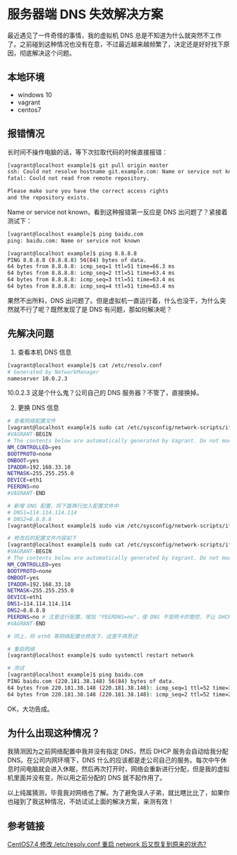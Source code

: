 # 服务器端 DNS 失效解决方案

最近遇见了一件奇怪的事情，我的虚拟机 DNS 总是不知道为什么就突然不工作了。之前碰到这种情况也没有在意，不过最近越来越频繁了，决定还是好好找下原因，彻底解决这个问题。

## 本地环境

* windows 10
* vagrant
* centos7

## 报错情况

长时间不操作电脑的话，等下次拉取代码的时候直接报错：

```bash
[vagrant@localhost example]$ git pull origin master
ssh: Could not resolve hostname git.example.com: Name or service not known
fatal: Could not read from remote repository.

Please make sure you have the correct access rights
and the repository exists.
```

Name or service not known，看到这种报错第一反应是 DNS 出问题了？紧接着测试下：

```bash
[vagrant@localhost example]$ ping baidu.com
ping: baidu.com: Name or service not known

[vagrant@localhost example]$ ping 8.8.8.8
PING 8.8.8.8 (8.8.8.8) 56(84) bytes of data.
64 bytes from 8.8.8.8: icmp_seq=1 ttl=51 time=66.3 ms
64 bytes from 8.8.8.8: icmp_seq=2 ttl=51 time=63.4 ms
64 bytes from 8.8.8.8: icmp_seq=3 ttl=51 time=63.4 ms
64 bytes from 8.8.8.8: icmp_seq=4 ttl=51 time=63.4 ms
```

果然不出所料，DNS 出问题了。但是虚拟机一直运行着，什么也没干，为什么突然就不行了呢？既然发现了是 DNS 有问题，那如何解决呢？

## 先解决问题

1. 查看本机 DNS 信息

```bash
[vagrant@localhost example]$ cat /etc/resolv.conf
# Generated by NetworkManager
nameserver 10.0.2.3
```

10.0.2.3 这是个什么鬼？公司自己的 DNS 服务器？不管了，直接换掉。

2. 更换 DNS 信息

```bash
# 查看网络配置文件
[vagrant@localhost example]$ sudo cat /etc/sysconfig/network-scripts/ifcfg-eth1
#VAGRANT-BEGIN
# The contents below are automatically generated by Vagrant. Do not modify.
NM_CONTROLLED=yes
BOOTPROTO=none
ONBOOT=yes
IPADDR=192.168.33.10
NETMASK=255.255.255.0
DEVICE=eth1
PEERDNS=no
#VAGRANT-END

# 新增 DNS 配置，将下面两行加入配置文件中
# DNS1=114.114.114.114
# DNS2=8.8.8.8
[vagrant@localhost example]$ sudo vim /etc/sysconfig/network-scripts/ifcfg-eth1

# 修改后的配置文件内容如下
[vagrant@localhost example]$ sudo cat /etc/sysconfig/network-scripts/ifcfg-eth1
#VAGRANT-BEGIN
# The contents below are automatically generated by Vagrant. Do not modify.
NM_CONTROLLED=yes
BOOTPROTO=none
ONBOOT=yes
IPADDR=192.168.33.10
NETMASK=255.255.255.0
DEVICE=eth1
DNS1=114.114.114.114
DNS2=8.8.8.8
PEERDNS=no # 注意这行配置，增加 "PEERDNS=no"，使 DNS 不受网卡的管控，不让 DHCP 服务自动分配 DNS。
#VAGRANT-END

# 同上，将 eth0 等网络配置也修改下，这里不再赘述

# 重启网络
[vagrant@localhost example]$ sudo systemctl restart network

# 测试
[vagrant@localhost example]$ ping baidu.com
PING baidu.com (220.181.38.148) 56(84) bytes of data.
64 bytes from 220.181.38.148 (220.181.38.148): icmp_seq=1 ttl=52 time=37.3 ms
64 bytes from 220.181.38.148 (220.181.38.148): icmp_seq=2 ttl=52 time=26.8 ms
```
OK，大功告成。

## 为什么出现这种情况？

我猜测因为之前网络配置中我并没有指定 DNS，然后 DHCP 服务会自动给我分配 DNS。在公司内网环境下，DNS 什么的应该都是走公司自己的服务。每次中午休息时间电脑就会进入休眠，然后再次打开时，网络会重新进行分配，但是我的虚拟机里面并没有变，所以用之前分配的 DNS 就不起作用了。

以上纯属猜测，毕竟我对网络也了解。为了避免误人子弟，就比瞎比比了，如果你也碰到了我这种情况，不妨试试上面的解决方案，亲测有效！

## 参考链接

[CentOS7.4 修改 /etc/resolv.conf 重启 network 后又恢复到原来的状态?](https://blog.51cto.com/meiling/2476526)